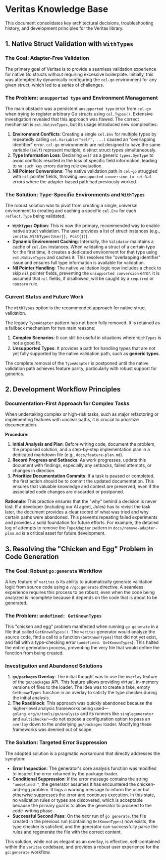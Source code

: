 # Veritas Knowledge Base

This document consolidates key architectural decisions, troubleshooting history, and development principles for the Veritas library.

## 1. Native Struct Validation with `WithTypes`

### The Goal: Adapter-Free Validation

The primary goal of Veritas is to provide a seamless validation experience for native Go structs without requiring excessive boilerplate. Initially, this was attempted by dynamically configuring the `cel-go` environment for any given struct, which led to a series of challenges.

### The Problem: `unsupported type` and Environment Management

The main obstacle was a persistent `unsupported type` error from `cel-go` when trying to register arbitrary Go structs using `cel.Types()`. Extensive investigation revealed that this approach was flawed. The correct mechanism is `ext.NativeTypes`, but its usage introduced new complexities:

1.  **Environment Conflicts**: Creating a single `cel.Env` for multiple types by repeatedly calling `cel.Variable("self", ...)` caused an "overlapping identifier" error. `cel-go` environments are not designed to have the same variable (`self`) represent multiple, distinct struct types simultaneously.
2.  **Type Information Loss**: Declaring `self` as a generic `types.DynType` to avoid conflicts resulted in the loss of specific field information, leading to `no such key` errors during rule evaluation.
3.  **Nil Pointer Conversions**: The native validation path in `cel-go` struggled with `nil` pointer fields, throwing `unsupported conversion to ref.Val` errors where the adapter-based path had previously worked.

### The Solution: Type-Specific Environments and `WithTypes`

The robust solution was to pivot from creating a single, universal environment to creating and caching a specific `cel.Env` for each `reflect.Type` being validated.

-   **`WithTypes` Option**: This is now the primary, recommended way to enable native struct validation. The user provides a list of struct instances (e.g., `veritas.WithTypes(User{}, Post{})`).
-   **Dynamic Environment Caching**: Internally, the `Validator` maintains a cache of `cel.Env` instances. When validating a struct of a certain type for the first time, it creates a dedicated environment for that type using `ext.NativeTypes` and caches it. This resolves the "overlapping identifier" issue and ensures full type information is available for validation.
-   **Nil Pointer Handling**: The native validation logic now includes a check to skip `nil` pointer fields, preventing the `unsupported conversion` error. It is assumed that `nil` fields, if disallowed, will be caught by a `required` or `nonzero` rule.

### Current Status and Future Work

The `WithTypes` option is the recommended approach for native struct validation.

The legacy `TypeAdapter` pattern has not been fully removed. It is retained as a fallback mechanism for two main reasons:
1.  **Complex Scenarios**: It can still be useful in situations where `WithTypes` is not a good fit.
2.  **Unsupported Types**: It provides a path for handling types that are not yet fully supported by the native validation path, such as **generic types**.

The complete removal of the `TypeAdapter` is postponed until the native validation path achieves feature parity, particularly with robust support for generics.

## 2. Development Workflow Principles

### Documentation-First Approach for Complex Tasks

When undertaking complex or high-risk tasks, such as major refactoring or implementing features with unclear paths, it is crucial to prioritize documentation.

**Procedure:**
1.  **Initial Analysis and Plan**: Before writing code, document the problem, the proposed solution, and a step-by-step implementation plan in a dedicated markdown file (e.g., `docs/feature-plan.md`).
2.  **Record Progress and Setbacks**: As work progresses, update this document with findings, especially any setbacks, failed attempts, or changes in direction.
3.  **Prioritize Documentation Commits**: If a task is paused or completed, the first action should be to commit the updated documentation. This ensures that valuable knowledge and context are preserved, even if the associated code changes are discarded or postponed.

**Rationale**:
This practice ensures that the "why" behind a decision is never lost. If a developer (including our AI agent, Jules) has to revisit the task later, the document provides a clear record of what was tried and why certain paths were abandoned. This prevents repeating failed experiments and provides a solid foundation for future efforts. For example, the detailed log of attempts to remove the `TypeAdapter` pattern in `docs/remove-adapter-plan.md` is a critical asset for future development.

## 3. Resolving the "Chicken and Egg" Problem in Code Generation

### The Goal: Robust `go:generate` Workflow

A key feature of `veritas` is its ability to automatically generate validation logic from source code using a `//go:generate` directive. A seamless experience requires this process to be robust, even when the code being analyzed is incomplete because it depends on the code that is about to be generated.

### The Problem: `undefined: GetKnownTypes`

This "chicken and egg" problem manifested when running `go generate` in a file that called `GetKnownTypes()`. The `veritas` generator would analyze the source code, find a call to a function (`GetKnownTypes`) that did not yet exist, and fail with a type-checking error (`undefined: GetKnownTypes`). This halted the entire generation process, preventing the very file that would define the function from being created.

### Investigation and Abandoned Solutions

1.  **`go/packages` Overlay**: The initial thought was to use the `overlay` feature of the `go/packages` API. This feature allows providing virtual, in-memory versions of files to the loader. The idea was to create a fake, empty `GetKnownTypes` function in an overlay to satisfy the type checker during the initial analysis.
2.  **The Roadblock**: This approach was quickly abandoned because the higher-level analysis frameworks being used—`golang.org/x/tools/go/analysis` and its runners like `singlegenerator` and `multichecker`—do not expose a configuration option to pass an `overlay` down to the underlying `go/packages` loader. Modifying these frameworks was deemed out of scope.

### The Solution: Targeted Error Suppression

The adopted solution is a pragmatic workaround that directly addresses the symptom:

-   **Error Inspection**: The generator's core analysis function was modified to inspect the error returned by the package loader.
-   **Conditional Suppression**: If the error message contains the string `"undefined:"`, the generator assumes it has encountered the chicken-and-egg problem. It logs a warning message to inform the user but otherwise suppresses the error and continues execution. In this state, no validation rules or types are discovered, which is acceptable because the primary goal is to allow the generator to proceed to the code-writing phase.
-   **Successful Second Pass**: On the *next* run of `go generate`, the file created in the previous run (containing `GetKnownTypes`) now exists, the type checker is satisfied, and the generator can successfully parse the rules and regenerate the file with the correct content.

This solution, while not as elegant as an overlay, is effective, self-contained within the `veritas` codebase, and provides a robust user experience for the `go:generate` workflow.
